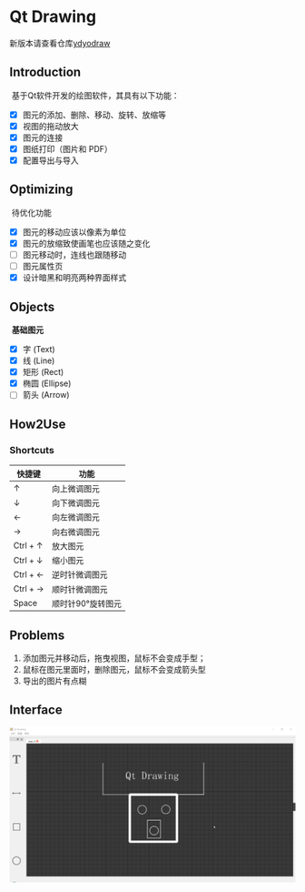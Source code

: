 # Qt Drawing
新版本请查看仓库[ydyodraw](https://github.com/yunke120/ydyodraw.git)
## Introduction

​		基于Qt软件开发的绘图软件，其具有以下功能：

- [x] 图元的添加、删除、移动、旋转、放缩等
- [x] 视图的拖动放大
- [x] 图元的连接
- [x] 图纸打印（图片和 PDF）
- [x] 配置导出与导入

## Optimizing

​		待优化功能

- [x] 图元的移动应该以像素为单位
- [x] 图元的放缩致使画笔也应该随之变化
- [ ] 图元移动时，连线也跟随移动
- [ ] 图元属性页
- [x] 设计暗黑和明亮两种界面样式

## Objects

​		**基础图元**

- [x] 字 (Text)
- [x] 线 (Line)
- [x] 矩形 (Rect)
- [x] 椭圆 (Ellipse)
- [ ] 箭头 (Arrow)

## How2Use

### Shortcuts

| 快捷键   | 功能              |
| -------- | ----------------- |
| ↑        | 向上微调图元      |
| ↓        | 向下微调图元      |
| ←        | 向左微调图元      |
| →        | 向右微调图元      |
| Ctrl + ↑ | 放大图元          |
| Ctrl + ↓ | 缩小图元          |
| Ctrl + ← | 逆时针微调图元    |
| Ctrl + → | 顺时针微调图元    |
| Space    | 顺时针90°旋转图元 |



## Problems

1.  添加图元并移动后，拖曳视图，鼠标不会变成手型； 
2.  鼠标在图元里面时，删除图元，鼠标不会变成箭头型
3.  导出的图片有点糊



## Interface

![1661692711069](figures/1661692711069.png)